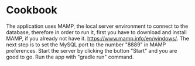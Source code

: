 # Cookbook

The application uses MAMP, the local server environment to connect to the database, therefore in order to run it, first you have to download and install MAMP, if you already not have it.
https://www.mamp.info/en/windows/.
The next step is to set the MySQL port to the number "8889" in MAMP preferences. Start the server by clicking the button "Start" and you are good to go. Run the app with "gradle run"
command.